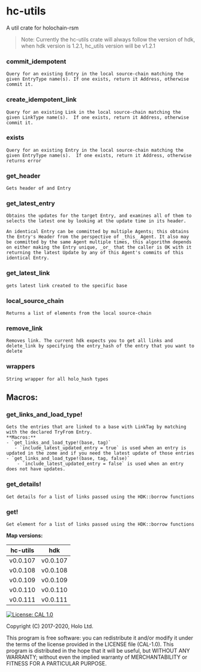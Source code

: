 # hc-utils

A util crate for holochain-rsm

> Note: Currently the hc-utils crate will always follow the version of hdk, when hdk version is 1.2.1, hc_utils version will be v1.2.1

### commit_idempotent

    Query for an existing Entry in the local source-chain matching the given EntryType name(s). If one exists, return it Address, otherwise commit it.

### create_idempotent_link

    Query for an existing Link in the local source-chain matching the given LinkType name(s).  If one exists, return it Address, otherwise commit it.

### exists

    Query for an existing Entry in the local source-chain matching the given EntryType name(s).  If one exists, return it Address, otherwise returns error

### get_header

    Gets header of and Entry

### get_latest_entry

    Obtains the updates for the target Entry, and examines all of them to selects the latest one by looking at the update time in its header.

    An identical Entry can be committed by multiple Agents; this obtains the Entry's Header from the perspective of _this_ Agent. It also may be committed by the same Agent multiple times, this algorithm depends on either making the Entry unique, _or_ that the caller is OK with it returning the latest Update by any of this Agent's commits of this identical Entry.

### get_latest_link

    gets latest link created to the specific base

### local_source_chain

    Returns a list of elements from the local source-chain

### remove_link

    Removes link. The current hdk expects you to get all links and delete_link by specifying the entry_hash of the entry that you want to delete

### wrappers

    String wrapper for all holo_hash types

## Macros:

### get_links_and_load_type!

    Gets the entries that are linked to a base with LinkTag by matching with the declared TryFrom Entry.
    **Macros:**
    - `get_links_and_load_type!(base, tag)`
       - `include_latest_updated_entry = true` is used when an entry is updated in the zome and if you need the latest update of those entries
    - `get_links_and_load_type!(base, tag, false)`
        - `include_latest_updated_entry = false` is used when an entry does not have updates.

### get_details!

    Get details for a list of links passed using the HDK::borrow functions

### get!

    Get element for a list of links passed using the HDK::borrow functions

**Map versions:**

| hc-utils | hdk      |
| -------- | -------- |
| v0.0.107 | v0.0.107 |
| v0.0.108 | v0.0.108 |
| v0.0.109 | v0.0.109 |
| v0.0.110 | v0.0.110 |
| v0.0.111 | v0.0.111 |

[![License: CAL 1.0](https://img.shields.io/badge/License-CAL%201.0-blue.svg)](https://github.com/holochain/cryptographic-autonomy-license)

Copyright (C) 2017-2020, Holo Ltd.

This program is free software: you can redistribute it and/or modify it under the terms of the license
provided in the LICENSE file (CAL-1.0). This program is distributed in the hope that it will be useful,
but WITHOUT ANY WARRANTY; without even the implied warranty of MERCHANTABILITY or FITNESS FOR A PARTICULAR PURPOSE.
